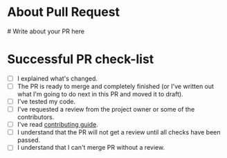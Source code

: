# About Pull Request

\# Write about your PR here

# Successful PR check-list

- [ ] I explained what's changed. 
- [ ] The PR is ready to merge and completely finished (or I've written out what I'm going to do next in this PR and moved it to draft). 
- [ ] I've tested my code. 
- [ ] I've requested a review from the project owner or some of the contributors. 
- [ ] I've read [contributing guide](https://github.com/Keworker/timus-ext/blob/master/CONTRIBUTING.md). 
- [ ] I understand that the PR will not get a review until all checks have been passed. 
- [ ] I understand that I can't merge PR without a review.
